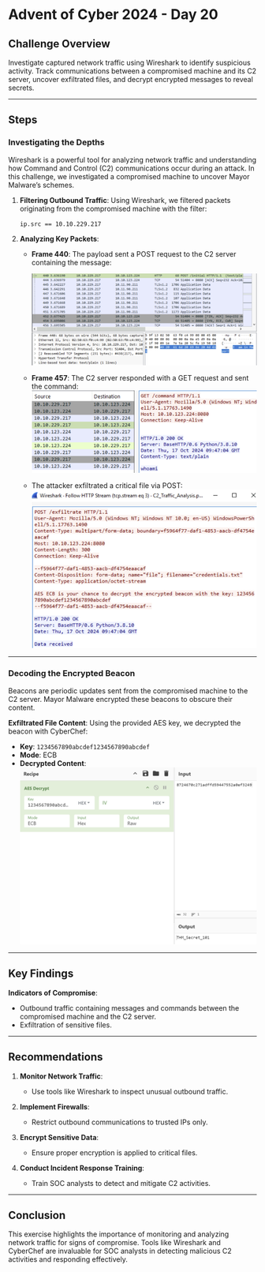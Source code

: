 
# Advent of Cyber 2024 - Day 20

## Challenge Overview
Investigate captured network traffic using Wireshark to identify suspicious activity. Track communications between a compromised machine and its C2 server, uncover exfiltrated files, and decrypt encrypted messages to reveal secrets.

---

## Steps

### Investigating the Depths

Wireshark is a powerful tool for analyzing network traffic and understanding how Command and Control (C2) communications occur during an attack. In this challenge, we investigated a compromised machine to uncover Mayor Malware’s schemes.

1. **Filtering Outbound Traffic**:
   Using Wireshark, we filtered packets originating from the compromised machine with the filter:
   ```
   ip.src == 10.10.229.217
   ```

2. **Analyzing Key Packets**:
   - **Frame 440**: The payload sent a POST request to the C2 server containing the message:

     ![First Message](images/HTTPFirstMessage.png)
     
   - **Frame 457**: The C2 server responded with a GET request and sent the command:
     ![C2 Command](images/CommandSentByC2.png)

   - The attacker exfiltrated a critical file via POST:
   ![C2 Command](images/filenameFound.png)

---

### Decoding the Encrypted Beacon

Beacons are periodic updates sent from the compromised machine to the C2 server. Mayor Malware encrypted these beacons to obscure their content.

**Exfiltrated File Content**:
   Using the provided AES key, we decrypted the beacon with CyberChef:
   - **Key**: `1234567890abcdef1234567890abcdef`
   - **Mode**: ECB
   - **Decrypted Content**:  
     ![Decrypted Beacon](images/FlagUnencryptedandFound.png)

---

## Key Findings
**Indicators of Compromise**:
   - Outbound traffic containing messages and commands between the compromised machine and the C2 server.
   - Exfiltration of sensitive files.

---

## Recommendations
1. **Monitor Network Traffic**:
   - Use tools like Wireshark to inspect unusual outbound traffic.

2. **Implement Firewalls**:
   - Restrict outbound communications to trusted IPs only.

3. **Encrypt Sensitive Data**:
   - Ensure proper encryption is applied to critical files.

4. **Conduct Incident Response Training**:
   - Train SOC analysts to detect and mitigate C2 activities.

---

## Conclusion

This exercise highlights the importance of monitoring and analyzing network traffic for signs of compromise. Tools like Wireshark and CyberChef are invaluable for SOC analysts in detecting malicious C2 activities and responding effectively.
